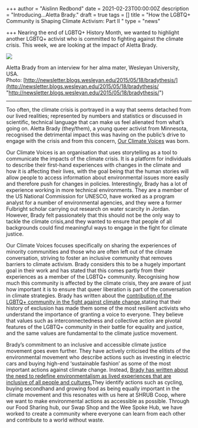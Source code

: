 +++
author = "Aislinn Redbond"
date = 2021-02-23T00:00:00Z
description = "Introducing...Aletta Brady."
draft = true
tags = []
title = "How the LGBTQ+ Community is Shaping Climate Activism: Part II "
type = "news"

+++
Nearing the end of LGBTQ+ History Month, we wanted to highlight another LGBTQ+ activist who is committed to fighting against the climate crisis. This week, we are looking at the impact of Aletta Brady.

![](https://res.cloudinary.com/shrub-co-op/image/upload/v1614077954/shrubcoop.org/media/aletta_ee3snu.jpg)

Aletta Brady from an interview for her alma mater, Wesleyan University, USA.  
Photo: [http://newsletter.blogs.wesleyan.edu/2015/05/18/bradythesis/](http://newsletter.blogs.wesleyan.edu/2015/05/18/bradythesis/ "http://newsletter.blogs.wesleyan.edu/2015/05/18/bradythesis/")

***

Too often, the climate crisis is portrayed in a way that seems detached from our lived realities; represented by numbers and statistics or discussed in scientific, technical language that can make us feel alienated from what’s going on. Aletta Brady (they/them), a young queer activist from Minnesota, recognised the detrimental impact this was having on the public’s drive to engage with the crisis and from this concern, [Our Climate Voices](https://www.ourclimatevoices.org/our-team) was born.

Our Climate Voices is an organisation that uses storytelling as a tool to communicate the impacts of the climate crisis. It is a platform for individuals to describe their first-hand experiences with changes in the climate and how it is affecting their lives, with the goal being that the human stories will allow people to access information about environmental issues more easily and therefore push for changes in policies. Interestingly, Brady has a lot of experience working in more technical environments. They are a member of the US National Commission for UNESCO, have worked as a program analyst for a number of environmental agencies, and they were a former Fulbright scholar carrying out research on water scarcity in Jordan. However, Brady felt passionately that this should not be the only way to tackle the climate crisis,and they wanted to ensure that people of all backgrounds could find meaningful ways to engage in the fight for climate justice.

Our Climate Voices focuses specifically on sharing the experiences of minority communities and those who are often left out of the climate conversation, striving to foster an inclusive community that removes barriers to climate activism. Brady considers this to be a hugely important goal in their work and has stated that this comes partly from their experiences as a member of the LGBTQ+ community. Recognising how much this community is affected by the climate crisis, they are aware of just how important it is to ensure that queer liberation is part of the conversation in climate strategies. Brady has written about the [contribution of the LGBTQ+ community in the fight against climate change,](https://grist.org/article/what-the-queer-community-brings-to-the-fight-for-climate-justice/)stating that their history of exclusion has made them some of the most resilient activists who understand the importance of granting a voice to everyone. They believe that values such as interconnectedness and collective action are pivotal features of the LGBTQ+ community in their battle for equality and justice, and the same values are fundamental to the climate justice movement.

Brady’s commitment to an inclusive and accessible climate justice movement goes even further. They have actively criticised the elitists of the environmental movement who describe actions such as investing in electric cars and buying high-end ‘sustainable fashion’ as some of the most important actions against climate change. Instead, [Brady has written about the need to redefine environmentalism as lived experiences that are inclusive of all people and cultures.](https://www.huffpost.com/entry/redefining-environmentali_b_9636552)They identify actions such as cycling, buying secondhand and growing food as being equally important in the climate movement and this resonates with us here at SHRUB Coop, where we want to make environmental actions as accessible as possible. Through our Food Sharing hub, our Swap Shop and the Wee Spoke Hub, we have worked to create a community where everyone can learn from each other and contribute to a world without waste.